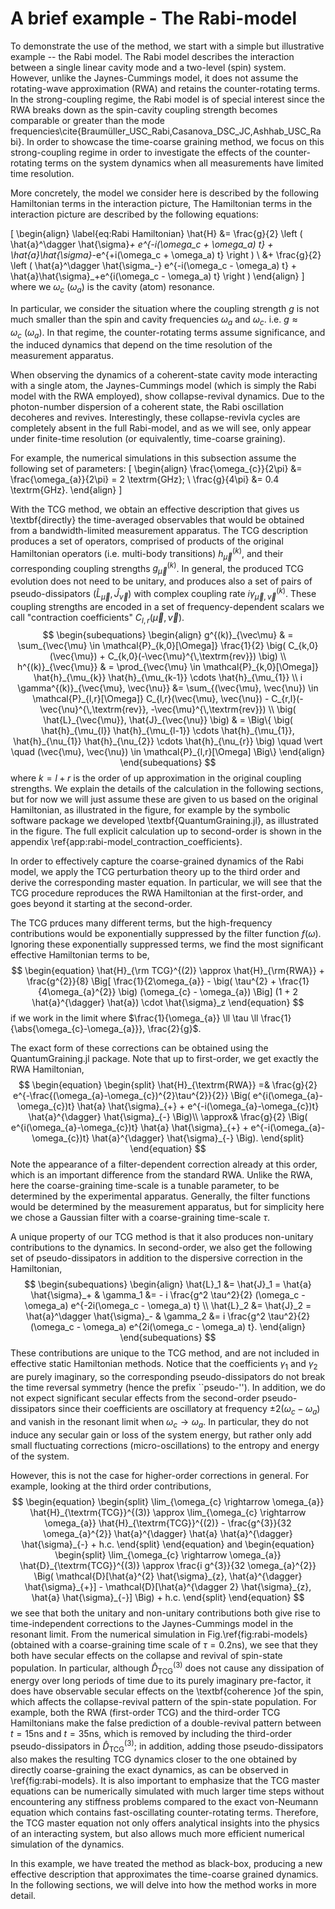 # A brief example - The Rabi-model

To demonstrate the use of the method, we start with a simple but illustrative example -- the Rabi model. The Rabi model describes the interaction between a single linear cavity mode and a two-level (spin) system. However, unlike the Jaynes-Cummings model, it does not assume the rotating-wave approximation (RWA) and retains the counter-rotating terms. In the strong-coupling regime, the Rabi model is of special interest since the RWA breaks down as the spin-cavity coupling strength becomes comparable or greater than the mode frequencies\cite{Braumüller_USC_Rabi,Casanova_DSC_JC,Ashhab_USC_Rabi}. In order to showcase the time-coarse graining method, we focus on this strong-coupling regime in order to investigate the effects of the counter-rotating terms on the system dynamics when all measurements have limited time resolution.

More concretely, the model we consider here is described by the following Hamiltonian terms in the interaction picture,
The Hamiltonian terms in the interaction picture are described by the following equations:

\[
\begin{align}
\label{eq:Rabi Hamiltonian}
    \hat{H} &= \frac{g}{2} \left ( \hat{a}^\dagger \hat{\sigma}_+ e^{-i(\omega_c + \omega_a) t} + \hat{a}\hat{\sigma}_-e^{+i(\omega_c + \omega_a) t} \right ) \\
    &+ \frac{g}{2} \left ( \hat{a}^\dagger \hat{\sigma_-} e^{-i(\omega_c - \omega_a) t} + \hat{a}\hat{\sigma}_+e^{i(\omega_c - \omega_a) t} \right )
\end{align}
\]
where we $\omega_c$  $(\omega_a)$  is the cavity (atom) resonance.

In particular, we consider the situation where the coupling strength $g$ is not much smaller than the spin and cavity frequencies $\omega_{a}$ and $\omega_{c}$. i.e. $g \approx \omega_c \ (\omega_a)$. In that regime, the counter-rotating terms assume significance, and the induced dynamics that depend on the time resolution of the measurement apparatus.

When observing the dynamics of a coherent-state cavity mode interacting with a single atom, the Jaynes-Cummings model (which is simply the Rabi model with the RWA employed), show collapse-revival dynamics. Due to the photon-number dispersion of a coherent state, the Rabi oscillation decoheres and revives. Interestingly, these collapse-revivla cycles are completely absent in the full Rabi-model, and as we will see, only appear under finite-time resolution (or equivalently, time-coarse graining).

For example, the numerical simulations in this subsection assume the following set of parameters:
\[
\begin{align}
\frac{\omega_{c}}{2\pi} &= \frac{\omega_{a}}{2\pi} = 2 \textrm{GHz}; \\
\frac{g}{4\pi} &= 0.4 \textrm{GHz}.
\end{align}
\]

With the TCG method, we obtain an effective description that gives us \textbf{directly} the time-averaged observables that would be obtained from a bandwidth-limited measurement apparatus.  The TCG description produces a set of operators, comprised of products of the original Hamiltonian operators (i.e. multi-body transitions) $h^{(k)}_{\vec{\mu}}$, and their corresponding coupling strengths $g_{\vec{\mu}}^{(k)}$. In general, the produced TCG evolution does not need to be unitary, and produces also a set of pairs of pseudo-dissipators $(\hat{L}_{\vec\mu}, \hat{J}_{\vec\nu})$ with complex coupling rate $i\gamma_{\vec{\mu}, \vec{\nu}}^{(k)}$. These coupling strengths are encoded in a set of frequency-dependent scalars we call "contraction coefficients" $C_{l,r}(\vec{\mu}, \vec{\nu})$.
$$
    \begin{subequations}
        \begin{align}
        g^{(k)}_{\vec\mu}
        &
        =
        \sum_{\vec{\mu} \in \mathcal{P}_{k,0}[\Omega]} \frac{1}{2} \big( C_{k,0}(\vec{\mu}) + C_{k,0}(-\vec{\mu}^{\,\textrm{rev}}) \big) \\
        h^{(k)}_{\vec{\mu}}
        &
        =
        \prod_{\vec{\mu} \in \mathcal{P}_{k,0}[\Omega]} \hat{h}_{\mu_{k}} \hat{h}_{\mu_{k-1}} \cdots \hat{h}_{\mu_{1}} \\
        i \gamma^{(k)}_{\vec{\mu}, \vec{\nu}}
    &=
    \sum_{(\vec{\mu}, \vec{\nu}) \in \mathcal{P}_{l,r}[\Omega]} C_{l,r}(\vec{\mu}, \vec{\nu}) - C_{r,l}(-\vec{\nu}^{\,\textrm{rev}}, -\vec{\mu}^{\,\textrm{rev}}) \\
    \big( \hat{L}_{\vec{\mu}}, \hat{J}_{\vec{\nu}} \big)
    &
    =
    \Big\{ \big( \hat{h}_{\mu_{l}} \hat{h}_{\mu_{l-1}} \cdots \hat{h}_{\mu_{1}}, \hat{h}_{\nu_{1}} \hat{h}_{\nu_{2}} \cdots \hat{h}_{\nu_{r}} \big) \quad \vert \quad (\vec{\mu}, \vec{\nu}) \in \mathcal{P}_{l,r}[\Omega]  \Big\} 
        \end{align}
    \end{subequations}
$$
where $k = l + r$ is the order of up approximation in the original coupling strengths. We explain the details of the calculation in the following sections, but for now we will just assume these are given to us based on the original Hamiltonian, as illustrated in the figure, for example by the symbolic software package we developed \textbf{QuantumGraining.jl}, as illustrated in the figure. The full explicit calculation up to second-order is shown in the appendix \ref{app:rabi-model_contraction_coefficients}. 

In order to effectively capture the coarse-grained dynamics of the Rabi model, we apply the TCG perturbation theory up to the third order and derive the corresponding master equation. In particular, we will see that the TCG procedure reproduces the RWA Hamiltonian at the first-order, and goes beyond it starting at the second-order. 

The TCG prduces many different terms, but the high-frequency contributions would be exponentially suppressed by the filter function $f(\omega)$. Ignoring these exponentially suppressed terms, we find the most significant effective Hamiltonian terms to be,
$$
    \begin{equation}
    \hat{H}_{\rm TCG}^{(2)}
    \approx
    \hat{H}_{\rm{RWA}}
    +
    \frac{g^{2}}{8} \Big[
    \frac{1}{2\omega_{a}}
    -
    \big(
    \tau^{2}
    +
    \frac{1}{4\omega_{a}^{2}}
    \big) (\omega_{c} - \omega_{a})
    \Big]
    (1 + 2 \hat{a}^{\dagger} \hat{a}) \cdot \hat{\sigma}_z
    \end{equation}
$$
if we work in the limit where $\frac{1}{\omega_{a}} \ll \tau \ll \frac{1}{\abs{\omega_{c}-\omega_{a}}}, \frac{2}{g}$. 

The exact form of these corrections can be obtained using the QuantumGraining.jl package. Note that up to first-order, we get exactly the RWA Hamiltonian,
$$
\begin{equation}
\begin{split}
    \hat{H}_{\textrm{RWA}}
    =&
    \frac{g}{2}
    e^{-\frac{(\omega_{a}-\omega_{c})^{2}\tau^{2}}{2}}
    \Big(
    e^{i(\omega_{a}-\omega_{c})t} \hat{a} \hat{\sigma}_{+}
    +
    e^{-i(\omega_{a}-\omega_{c})t} \hat{a}^{\dagger} \hat{\sigma}_{-}
    \Big)\\
    \approx&
    \frac{g}{2}
    \Big(
    e^{i(\omega_{a}-\omega_{c})t} \hat{a} \hat{\sigma}_{+}
    +
    e^{-i(\omega_{a}-\omega_{c})t} \hat{a}^{\dagger} \hat{\sigma}_{-}
    \Big).
\end{split}
\end{equation}
$$
Note the appearance of a filter-dependent correction already at this order, which is an important difference from the standard RWA. Unlike the RWA, here the coarse-graining time-scale is a tunable parameter, to be determined by the experimental apparatus. Generally, the filter functions would be determined by the measurement apparatus, but for simplicity here we chose a Gaussian filter with a coarse-graining time-scale $\tau$.

A unique property of our TCG method is that it also produces non-unitary contributions to the dynamics. In second-order, we also get the following set of pseudo-dissipators in addition to the dispersive correction in the Hamiltonian,
$$
\begin{subequations}
    \begin{align}
    \hat{L}_1 &= \hat{J}_1 = \hat{a} \hat{\sigma}_+ &
    \gamma_1 &= - i \frac{g^2 \tau^2}{2} (\omega_c - \omega_a) e^{-2i(\omega_c - \omega_a) t} \\
    \hat{L}_2 &= \hat{J}_2 = \hat{a}^\dagger \hat{\sigma}_- &
    \gamma_2 &= i \frac{g^2 \tau^2}{2} (\omega_c - \omega_a) e^{2i(\omega_c - \omega_a) t}.
\end{align}
\end{subequations}
$$
These contributions are unique to the TCG method, and are not included in effective static Hamiltonian methods. Notice that the coefficients $\gamma_{1}$ and $\gamma_{2}$ are purely imaginary, so the corresponding pseudo-dissipators do not break the time reversal symmetry (hence the prefix ``pseudo-''). In addition, we do not expect significant secular effects from the second-order pseudo-dissipators since their coefficients are oscillatory at frequency $\pm 2(\omega_{c} - \omega_{a})$ and vanish in the resonant limit when $\omega_{c} \rightarrow \omega_{a}$. In particular, they do not induce any secular gain or loss of the system energy, but rather only add small fluctuating corrections (micro-oscillations) to the entropy and energy of the system.

However, this is not the case for higher-order corrections in general. For example, looking at the third order contributions,
$$
\begin{equation}
\begin{split}
    \lim_{\omega_{c} \rightarrow \omega_{a}}
    \hat{H}_{\textrm{TCG}}^{(3)}
    \approx
    \lim_{\omega_{c} \rightarrow \omega_{a}}
    \hat{H}_{\textrm{TCG}}^{(2)}
    -
    \frac{g^{3}}{32 \omega_{a}^{2}} \hat{a}^{\dagger} \hat{a} \hat{a}^{\dagger} \hat{\sigma}_{-}
    +
    h.c.
    \end{split}
    \end{equation}
    and
    \begin{equation}
    \begin{split}
    \lim_{\omega_{c} \rightarrow \omega_{a}}
    \hat{D}_{\textrm{TCG}}^{(3)}
    \approx
    \frac{i g^{3}}{32 \omega_{a}^{2}}
    \Big(
    \mathcal{D}[\hat{a}^{2} \hat{\sigma}_{z}, \hat{a}^{\dagger} \hat{\sigma}_{+}]
    -
    \mathcal{D}[\hat{a}^{\dagger 2} \hat{\sigma}_{z}, \hat{a} \hat{\sigma}_{-}]
    \Big)
    +
    h.c.
\end{split}
\end{equation}
$$
we see that both the unitary and non-unitary contributions both give rise to time-independent corrections to the Jaynes-Cummings model in the resonant limit. From the numerical simulation in Fig.\ref{fig:rabi-models} (obtained with a coarse-graining time scale of $\tau = 0.2 \textrm{ns}$), we see that they both have secular effects on the collapse and revival of spin-state population. In particular, although $\hat{D}_{\textrm{TCG}}^{(3)}$ does not cause any dissipation of energy over long periods of time due to its purely imaginary pre-factor, it does have observable secular effects on the \textbf{coherence }of the spin, which affects the collapse-revival pattern of the spin-state population. For example, both the RWA (first-order TCG) and the third-order TCG Hamiltonians make the false prediction of a double-revival pattern between $t=15\textrm{ns}$ and $t=35\textrm{ns}$, which is removed by including the third-order pseudo-dissipators in $\hat{D}_{\textrm{TCG}}^{(3)}$; in addition, adding those pseudo-dissipators also makes the resulting TCG dynamics closer to the one obtained by directly coarse-graining the exact dynamics, as can be observed in \ref{fig:rabi-models}.  It is also important to emphasize that the TCG master equations can be numerically simulated with much larger time steps without encountering any stiffness problems compared to the exact von-Neumann equation which contains fast-oscillating counter-rotating terms. Therefore, the TCG master equation not only offers analytical insights into the physics of an interacting system, but also allows much more efficient numerical simulation of the dynamics. 

In this example, we have treated the method as black-box, producing a new effective description that approximates the time-coarse grained dynamics. In the following sections, we will delve into how the method works in more detail.